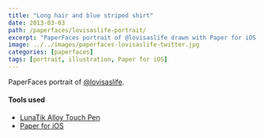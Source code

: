 ```yaml
---
title: "Long hair and blue striped shirt"
date: 2013-03-03
path: /paperfaces/lovisaslife-portrait/
excerpt: "PaperFaces portrait of @lovisaslife drawn with Paper for iOS on an iPad."
image: ../../images/paperfaces-lovisaslife-twitter.jpg
categories: [paperfaces]
tags: [portrait, illustration, Paper for iOS]
---
```


PaperFaces portrait of [@lovisaslife](https://twitter.com/lovisaslife).

#### Tools used

- [LunaTik Alloy Touch Pen](https://www.amazon.com/gp/product/B00821TR7G/ref=as_li_ss_tl?ie=UTF8&tag=mademist-20&linkCode=as2&camp=1789&creative=390957&creativeASIN=B00821TR7G)
- [Paper for iOS](https://paper.bywetransfer.com/)
